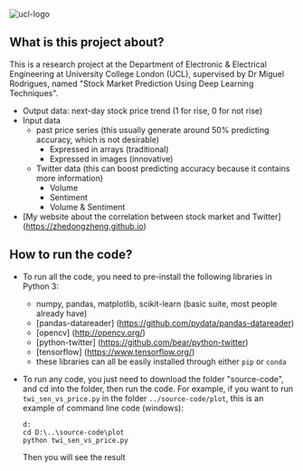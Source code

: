 ![ucl-logo](http://static.ucl.ac.uk/img/ucl-logo.svg)
## What is this project about?
This is a research project at the Department of Electronic & Electrical Engineering at University College London (UCL), supervised by Dr Miguel Rodrigues, named "Stock Market Prediction Using Deep Learning Techniques".

* Output data: next-day stock price trend (1 for rise, 0 for not rise)
* Input data
	* past price series (this usually generate around 50% predicting accuracy, which is not desirable)
		* Expressed in arrays (traditional)
		* Expressed in images (innovative)
	* Twitter data (this can boost predicting accuracy because it contains more information)
		* Volume
		* Sentiment
		* Volume & Sentiment
* [My website about the correlation between stock market and Twitter] (https://zhedongzheng.github.io)

## How to run the code?
* To run all the code, you need to pre-install the following libraries in Python 3:
  * numpy, pandas, matplotlib, scikit-learn (basic suite, most people already have)
  * [pandas-datareader] (https://github.com/pydata/pandas-datareader)
  * [opencv] (http://opencv.org/)
  * [python-twitter] (https://github.com/bear/python-twitter)
  * [tensorflow] (https://www.tensorflow.org/)
  * these libraries can all be easily installed through either `pip` or `conda`
* To run any code, you just need to download the folder "source-code", and cd into the folder, then run the code. For example, if you want to run `twi_sen_vs_price.py` in the folder `../source-code/plot`, this is an example of command line code (windows):
	
	```
	d:
	cd D:\..\source-code\plot 
	python twi_sen_vs_price.py
	```
	Then you will see the result
